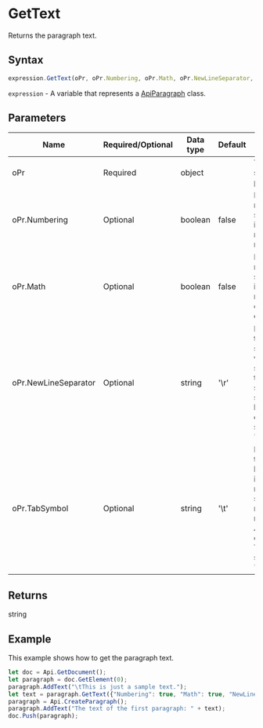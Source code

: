# GetText

Returns the paragraph text.

## Syntax

```javascript
expression.GetText(oPr, oPr.Numbering, oPr.Math, oPr.NewLineSeparator, oPr.TabSymbol);
```

`expression` - A variable that represents a [ApiParagraph](../ApiParagraph.md) class.

## Parameters

| **Name** | **Required/Optional** | **Data type** | **Default** | **Description** |
| ------------- | ------------- | ------------- | ------------- | ------------- |
| oPr | Required | object |  | The resulting string display properties. |
| oPr.Numbering | Optional | boolean | false | Defines if the resulting string will include numbering or not. |
| oPr.Math | Optional | boolean | false | Defines if the resulting string will include mathematical expressions or not. |
| oPr.NewLineSeparator | Optional | string | '\r' | Defines how the line separator will be specified in the resulting string. Any symbol can be used. The default separator is "\r". |
| oPr.TabSymbol | Optional | string | '\t' | Defines how the tab will be specified in the resulting string (does not apply to numbering). Any symbol can be used. The default symbol is "\t". |

## Returns

string

## Example

This example shows how to get the paragraph text.

```javascript editor-
let doc = Api.GetDocument();
let paragraph = doc.GetElement(0);
paragraph.AddText("\tThis is just a sample text.");
let text = paragraph.GetText({"Numbering": true, "Math": true, "NewLineSeparator": "\r", "TabSymbol": "\t"});
paragraph = Api.CreateParagraph();
paragraph.AddText("The text of the first paragraph: " + text);
doc.Push(paragraph);
```

